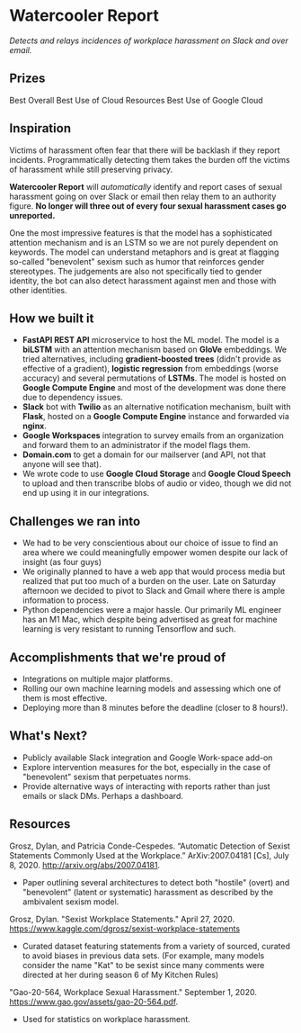 
# Watercooler Report

*Detects and relays incidences of workplace harassment on Slack and over email.*

## Prizes

Best Overall
Best Use of Cloud Resources
Best Use of Google Cloud 

## Inspiration

Victims of harassment often fear that there will be backlash if they report incidents. Programmatically detecting them takes the burden off the victims of harassment while still preserving privacy.

**Watercooler Report** will *automatically* identify and report cases of sexual harassment going on over Slack or email then relay them to an authority figure. **No longer will three out of every four sexual harassment cases go unreported.**

One the most impressive features is that the model has a sophisticated attention mechanism and is an LSTM so we are not purely dependent on keywords. The model can understand metaphors and is great at flagging so-called "benevolent" sexism such as humor that reinforces gender stereotypes. The judgements are also not specifically tied to gender identity, the bot can also detect harassment against men and those with other identities.

## How we built it

- **FastAPI REST API** microservice to host the ML model. The model is a **biLSTM** with an attention mechanism based on **GloVe** embeddings. We tried alternatives, including **gradient-boosted trees** (didn't provide as effective of a gradient), **logistic regression** from embeddings (worse accuracy) and several permutations of **LSTMs**. The model is hosted on **Google Compute Engine** and most of the development was done there due to dependency issues.
- **Slack** bot with **Twilio** as an alternative notification mechanism, built with **Flask**, hosted on a **Google Compute Engine** instance and forwarded via **nginx**.
- **Google Workspaces** integration to survey emails from an organization and forward them to an administrator if the model flags them.
- **Domain.com** to get a domain for our mailserver (and API, not that anyone will see that).
- We wrote code to use **Google Cloud Storage** and **Google Cloud Speech** to upload and then transcribe blobs of audio or video, though we did not end up using it in our integrations.

## Challenges we ran into

- We had to be very conscientious about our choice of issue to find an area where we could meaningfully empower women despite our lack of insight (as four guys)
- We originally planned to have a web app that would process media but realized that put too much of a burden on the user. Late on Saturday afternoon we decided to pivot to Slack and Gmail where there is ample information to process.
- Python dependencies were a major hassle. Our primarily ML engineer has an M1 Mac, which despite being advertised as great for machine learning is very resistant to running Tensorflow and such.

## Accomplishments that we're proud of

- Integrations on multiple major platforms.
- Rolling our own machine learning models and assessing which one of them is most effective.
- Deploying more than 8 minutes before the deadline (closer to 8 hours!).

## What's Next?

- Publicly available Slack integration and Google Work-space add-on
- Explore intervention measures for the bot, especially in the case of "benevolent" sexism that perpetuates norms.
- Provide alternative ways of interacting with reports rather than just emails or slack DMs. Perhaps a dashboard.

## Resources

Grosz, Dylan, and Patricia Conde-Cespedes. “Automatic Detection of Sexist Statements Commonly Used at the Workplace.” ArXiv:2007.04181 [Cs], July 8, 2020. http://arxiv.org/abs/2007.04181.

- Paper outlining several architectures to detect both "hostile" (overt) and "benevolent" (latent or systematic) harassment as described by the ambivalent sexism model.

Grosz, Dylan. "Sexist Workplace Statements." April 27, 2020. https://www.kaggle.com/dgrosz/sexist-workplace-statements

- Curated dataset featuring statements from a variety of sourced, curated to avoid biases in previous data sets. (For example, many models consider the name "Kat" to be sexist since many comments were directed at her during season 6 of My Kitchen Rules)

"Gao-20-564, Workplace Sexual Harassment." September 1, 2020. https://www.gao.gov/assets/gao-20-564.pdf.

- Used for statistics on workplace harassment.

